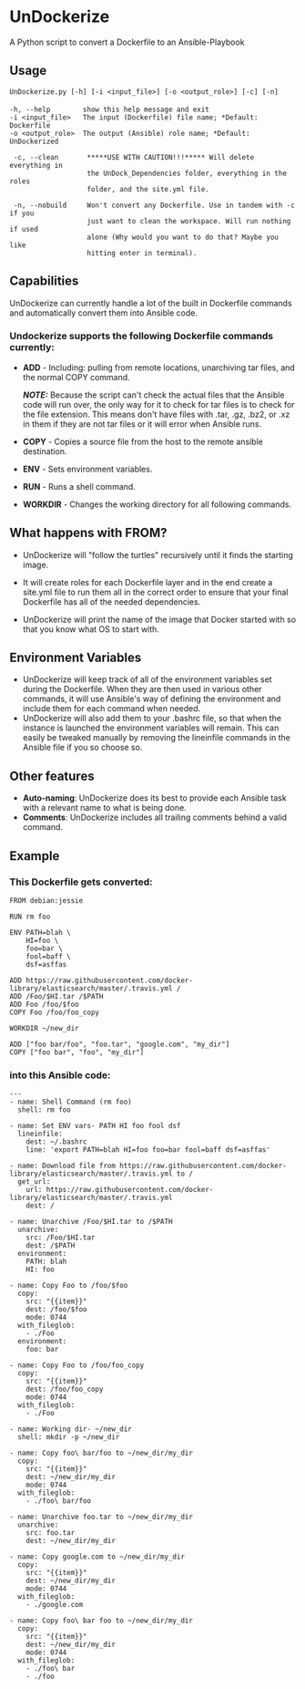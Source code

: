 # UnDockerize
A Python script to convert a Dockerfile to an Ansible-Playbook

## Usage
`UnDockerize.py [-h] [-i <input_file>] [-o <output_role>] [-c] [-n]`</br></br>
`-h, --help        show this help message and exit`</br>
`-i <input_file>   The input (Dockerfile) file name; *Default: Dockerfile`</br>
`-o <output_role>  The output (Ansible) role name; *Default: UnDockerized`</br>
```
 -c, --clean       *****USE WITH CAUTION!!!***** Will delete everything in
                   the UnDock_Dependencies folder, everything in the roles
                   folder, and the site.yml file.
```
```
 -n, --nobuild     Won't convert any Dockerfile. Use in tandem with -c if you
                   just want to clean the workspace. Will run nothing if used
                   alone (Why would you want to do that? Maybe you like
                   hitting enter in terminal).
```


## Capabilities
UnDockerize can currently handle a lot of the built in Dockerfile commands and automatically convert them into Ansible code.

### Undockerize supports the following Dockerfile commands currently:
* **ADD** - Including: pulling from remote locations, unarchiving tar files, and the normal COPY command.

  ***NOTE:*** Because the script can't check the actual files that the Ansible code will run over, the only way for it to check  for tar files is to check for the file extension. This means don't have files with .tar, .gz, .bz2, or .xz in them if they are not tar files or it will error when Ansible runs.

* **COPY** - Copies a source file from the host to the remote ansible destination.

* **ENV** - Sets environment variables.

* **RUN** - Runs a shell command.

* **WORKDIR** - Changes the working directory for all following commands.

## What happens with FROM?
* UnDockerize will "follow the turtles" recursively until it finds the starting image.

* It will create roles for each Dockerfile layer and in the end create a site.yml file to run them all in the correct order to ensure that your final Dockerfile has all of the needed dependencies.

* UnDockerize will print the name of the image that Docker started with so that you know what OS to start with.

## Environment Variables
* UnDockerize will keep track of all of the environment variables set during the Dockerfile. When they are then used in various other commands, it will use Ansible's way of defining the environment and include them for each command when needed.
* UnDockerize will also add them to your .bashrc file, so that when the instance is launched the environment variables will remain. This can easily be tweaked manually by removing the lineinfile commands in the Ansible file if you so choose so.

## Other features
* **Auto-naming**: UnDockerize does its best to provide each Ansible task with a relevant name to what is being done.
* **Comments**: UnDockerize includes all trailing comments behind a valid command.


## Example
### This Dockerfile gets converted:
```
FROM debian:jessie

RUN rm foo

ENV PATH=blah \
    HI=foo \
    foo=bar \
    fool=baff \
    dsf=asffas

ADD https://raw.githubusercontent.com/docker-library/elasticsearch/master/.travis.yml /
ADD /Foo/$HI.tar /$PATH
ADD Foo /foo/$foo
COPY Foo /foo/foo_copy

WORKDIR ~/new_dir

ADD ["foo bar/foo", "foo.tar", "google.com", "my_dir"]
COPY ["foo bar", "foo", "my_dir"]
```

### into this Ansible code:
```
---
- name: Shell Command (rm foo)
  shell: rm foo

- name: Set ENV vars- PATH HI foo fool dsf
  lineinfile:
    dest: ~/.bashrc
    line: 'export PATH=blah HI=foo foo=bar fool=baff dsf=asffas'

- name: Download file from https://raw.githubusercontent.com/docker-library/elasticsearch/master/.travis.yml to /
  get_url:
    url: https://raw.githubusercontent.com/docker-library/elasticsearch/master/.travis.yml
    dest: /

- name: Unarchive /Foo/$HI.tar to /$PATH
  unarchive:
    src: /Foo/$HI.tar
    dest: /$PATH
  environment:
    PATH: blah
    HI: foo

- name: Copy Foo to /foo/$foo
  copy:
    src: "{{item}}"
    dest: /foo/$foo
    mode: 0744
  with_fileglob:
    - ./Foo
  environment:
    foo: bar

- name: Copy Foo to /foo/foo_copy
  copy:
    src: "{{item}}"
    dest: /foo/foo_copy
    mode: 0744
  with_fileglob:
    - ./Foo

- name: Working dir- ~/new_dir
  shell: mkdir -p ~/new_dir

- name: Copy foo\ bar/foo to ~/new_dir/my_dir
  copy:
    src: "{{item}}"
    dest: ~/new_dir/my_dir
    mode: 0744
  with_fileglob:
    - ./foo\ bar/foo

- name: Unarchive foo.tar to ~/new_dir/my_dir
  unarchive:
    src: foo.tar
    dest: ~/new_dir/my_dir

- name: Copy google.com to ~/new_dir/my_dir
  copy:
    src: "{{item}}"
    dest: ~/new_dir/my_dir
    mode: 0744
  with_fileglob:
    - ./google.com

- name: Copy foo\ bar foo to ~/new_dir/my_dir
  copy:
    src: "{{item}}"
    dest: ~/new_dir/my_dir
    mode: 0744
  with_fileglob:
    - ./foo\ bar
    - ./foo
```
